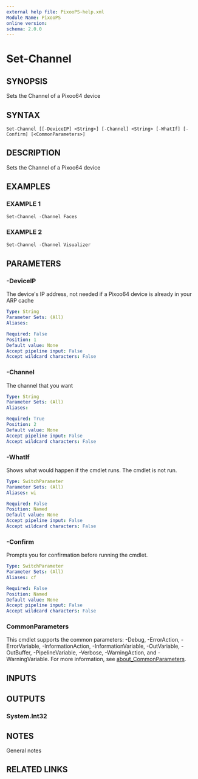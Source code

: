 ```yaml
---
external help file: PixooPS-help.xml
Module Name: PixooPS
online version:
schema: 2.0.0
---
```


# Set-Channel

## SYNOPSIS

Sets the Channel of a Pixoo64 device

## SYNTAX

```
Set-Channel [[-DeviceIP] <String>] [-Channel] <String> [-WhatIf] [-Confirm] [<CommonParameters>]
```

## DESCRIPTION

Sets the Channel of a Pixoo64 device

## EXAMPLES

### EXAMPLE 1

```powershell
Set-Channel -Channel Faces
```

### EXAMPLE 2

```powershell
Set-Channel -Channel Visualizer
```

## PARAMETERS

### -DeviceIP

The device's IP address, not needed if a Pixoo64 device is already in your ARP cache

```yaml
Type: String
Parameter Sets: (All)
Aliases:

Required: False
Position: 1
Default value: None
Accept pipeline input: False
Accept wildcard characters: False
```

### -Channel

The channel that you want

```yaml
Type: String
Parameter Sets: (All)
Aliases:

Required: True
Position: 2
Default value: None
Accept pipeline input: False
Accept wildcard characters: False
```

### -WhatIf

Shows what would happen if the cmdlet runs. The cmdlet is not run.

```yaml
Type: SwitchParameter
Parameter Sets: (All)
Aliases: wi

Required: False
Position: Named
Default value: None
Accept pipeline input: False
Accept wildcard characters: False
```

### -Confirm

Prompts you for confirmation before running the cmdlet.

```yaml
Type: SwitchParameter
Parameter Sets: (All)
Aliases: cf

Required: False
Position: Named
Default value: None
Accept pipeline input: False
Accept wildcard characters: False
```

### CommonParameters
This cmdlet supports the common parameters: -Debug, -ErrorAction, -ErrorVariable, -InformationAction, -InformationVariable, -OutVariable, -OutBuffer, -PipelineVariable, -Verbose, -WarningAction, and -WarningVariable. For more information, see [about_CommonParameters](http://go.microsoft.com/fwlink/?LinkID=113216).

## INPUTS

## OUTPUTS

### System.Int32

## NOTES

General notes

## RELATED LINKS
